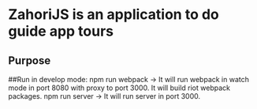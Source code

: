 # ZahoriJS is an application to do guide app tours

## Purpose


##Run in develop mode:
npm run webpack -> It will run webpack in watch mode in port 8080 with proxy to port 3000. It will build riot webpack packages.
npm run server -> It will run server in port 3000.
